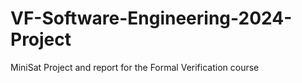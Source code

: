 # VF-Software-Engineering-2024-Project
MiniSat Project and report for the Formal Verification course
